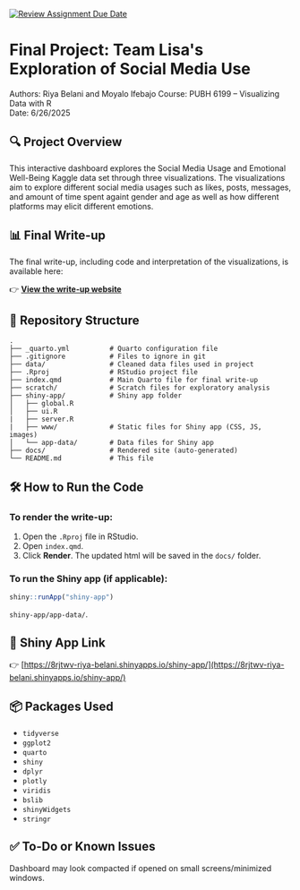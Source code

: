 [![Review Assignment Due Date](https://classroom.github.com/assets/deadline-readme-button-22041afd0340ce965d47ae6ef1cefeee28c7c493a6346c4f15d667ab976d596c.svg)](https://classroom.github.com/a/2V1dzZDL)
# Final Project: Team Lisa's Exploration of Social Media Use

Authors: Riya Belani and Moyalo Ifebajo
Course: PUBH 6199 – Visualizing Data with R  
Date: 6/26/2025

## 🔍 Project Overview

This interactive dashboard explores the Social Media Usage and Emotional Well-Being Kaggle data set through three visualizations. The visualizations aim to explore different social media usages such as likes, posts, messages, and amount of time spent againt gender and age as well as how different platforms may elicit different emotions.

## 📊 Final Write-up

The final write-up, including code and interpretation of the visualizations, is available here:

👉 [**View the write-up website**](https://pubh6199-data-viz-with-r.github.io/hw6-lisa/)

## 📂 Repository Structure

```plaintext
.
├── _quarto.yml          # Quarto configuration file
├── .gitignore           # Files to ignore in git
├── data/                # Cleaned data files used in project
├── .Rproj               # RStudio project file
├── index.qmd            # Main Quarto file for final write-up
├── scratch/             # Scratch files for exploratory analysis         
├── shiny-app/           # Shiny app folder 
│   ├── global.R
│   ├── ui.R
|   ├── server.R  
|   ├── www/             # Static files for Shiny app (CSS, JS, images)
│   └── app-data/        # Data files for Shiny app
├── docs/                # Rendered site (auto-generated)
└── README.md            # This file
```

## 🛠 How to Run the Code

### To render the write-up:

1. Open the `.Rproj` file in RStudio.
2. Open `index.qmd`.
3. Click **Render**. The updated html will be saved in the `docs/` folder.

### To run the Shiny app (if applicable):

```r
shiny::runApp("shiny-app")
```
 `shiny-app/app-data/`.

## 🔗 Shiny App Link

👉 [https://8rjtwv-riya-belani.shinyapps.io/shiny-app/](https://8rjtwv-riya-belani.shinyapps.io/shiny-app/)

## 📦 Packages Used

- `tidyverse`
- `ggplot2`
- `quarto`
- `shiny`
- `dplyr`
- `plotly`
- `viridis`
- `bslib`
- `shinyWidgets`
- `stringr`

## ✅ To-Do or Known Issues

Dashboard may look compacted if opened on small screens/minimized windows. 
